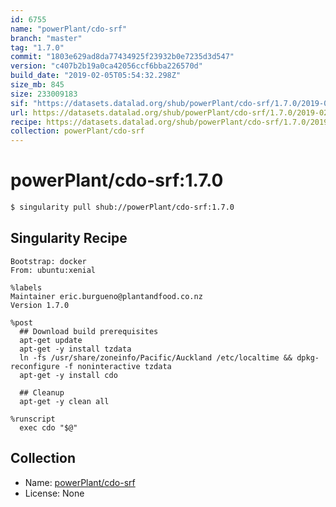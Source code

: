 ```yaml
---
id: 6755
name: "powerPlant/cdo-srf"
branch: "master"
tag: "1.7.0"
commit: "1803e629ad8da77434925f23932b0e7235d3d547"
version: "c407b2b19a0ca42056ccf6bba226570d"
build_date: "2019-02-05T05:54:32.298Z"
size_mb: 845
size: 233009183
sif: "https://datasets.datalad.org/shub/powerPlant/cdo-srf/1.7.0/2019-02-05-1803e629-c407b2b1/c407b2b19a0ca42056ccf6bba226570d.simg"
url: https://datasets.datalad.org/shub/powerPlant/cdo-srf/1.7.0/2019-02-05-1803e629-c407b2b1/
recipe: https://datasets.datalad.org/shub/powerPlant/cdo-srf/1.7.0/2019-02-05-1803e629-c407b2b1/Singularity
collection: powerPlant/cdo-srf
---
```


# powerPlant/cdo-srf:1.7.0

```bash
$ singularity pull shub://powerPlant/cdo-srf:1.7.0
```

## Singularity Recipe

```singularity
Bootstrap: docker
From: ubuntu:xenial

%labels
Maintainer eric.burgueno@plantandfood.co.nz
Version 1.7.0

%post
  ## Download build prerequisites
  apt-get update
  apt-get -y install tzdata
  ln -fs /usr/share/zoneinfo/Pacific/Auckland /etc/localtime && dpkg-reconfigure -f noninteractive tzdata
  apt-get -y install cdo
  
  ## Cleanup
  apt-get -y clean all

%runscript
  exec cdo "$@"
```

## Collection

 - Name: [powerPlant/cdo-srf](https://github.com/powerPlant/cdo-srf)
 - License: None

